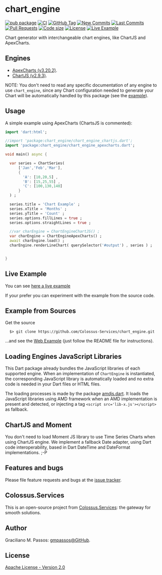 # chart_engine

[![pub package](https://img.shields.io/pub/v/chart_engine.svg?logo=dart&logoColor=00b9fc)](https://pub.dartlang.org/packages/chart_engine)
[![CI](https://img.shields.io/github/workflow/status/Colossus-Services/chart_engine/Dart%20CI/master?logo=github-actions&logoColor=white)](https://github.com/Colossus-Services/chart_engine/actions)
[![GitHub Tag](https://img.shields.io/github/v/tag/Colossus-Services/chart_engine?logo=git&logoColor=white)](https://github.com/Colossus-Services/chart_engine/releases)
[![New Commits](https://img.shields.io/github/commits-since/Colossus-Services/chart_engine/latest?logo=git&logoColor=white)](https://github.com/Colossus-Services/chart_engine/network)
[![Last Commits](https://img.shields.io/github/last-commit/Colossus-Services/chart_engine?logo=git&logoColor=white)](https://github.com/Colossus-Services/chart_engine/commits/master)
[![Pull Requests](https://img.shields.io/github/issues-pr/Colossus-Services/chart_engine?logo=github&logoColor=white)](https://github.com/Colossus-Services/chart_engine/pulls)
[![Code size](https://img.shields.io/github/languages/code-size/Colossus-Services/chart_engine?logo=github&logoColor=white)](https://github.com/Colossus-Services/chart_engine)
[![License](https://img.shields.io/github/license/Colossus-Services/chart_engine?logo=open-source-initiative&logoColor=green)](https://github.com/Colossus-Services/chart_engine/blob/master/LICENSE)
[![Live Example](https://img.shields.io/badge/live-example-brightgreen)][live_example]


Chart generator with interchangeable chart engines, like ChartJS and ApexCharts.

## Engines

- [ApexCharts (v3.20.2)](https://apexcharts.com/).
- [ChartJS (v2.9.3)](https://www.chartjs.org/).

NOTE: You don't need to read any specific documentation of any engine to use `chart_engine`,
since any Chart configuration needed to generate your Chart will be
automatically handled by this package (see the [example][example]).

## Usage

A simple example using ApexCharts (ChartsJS is commented):

```dart
import 'dart:html';

//import 'package:chart_engine/chart_engine_chartjs.dart';
import 'package:chart_engine/chart_engine_apexcharts.dart';

void main() async {

  var series = ChartSeries(
      ['Jan','Feb','Mar'],
      {
        'A': [10,20,5] ,
        'B': [15,25,55] ,
        'C': [100,130,140]
      }
  ) ;

  series.title = 'Chart Example' ;
  series.xTitle = 'Months' ;
  series.yTitle = 'Count' ;
  series.options.fillLines = true ;
  series.options.straightLines = true ;

  //var charEngine = ChartEngineChartJS() ;
  var charEngine = ChartEngineApexCharts() ;
  await charEngine.load() ;
  charEngine.renderLineChart( querySelector('#output') , series ) ;


}

```

## Live Example

You can see [here a live example][live_example]

[live_example]: https://colossus-services.github.io/chart_engine/example/www/

If your prefer you can experiment with the example from the source code.

## Example from Sources

Get the source
```
  $> git clone https://github.com/Colossus-Services/chart_engine.git
```

...and see the [Web Example][example] (just follow the README file for instructions).

[example]: https://github.com/Colossus-Services/chart_engine/tree/master/example

## Loading Engines JavaScript Libraries

This Dart package already bundles the JavaScript libraries of each supported engine.
When an implementation of `ChartEngine` is instantiated, the corresponding JavaScript library is automatically loaded
and no extra code is needed in your Dart files or HTML files.

The loading processes is made by the package [amdjs.dart][amdjs.dart]. It loads
the JavaScript libraries using AMD framework when an AMD implementation is present and detected,
or injecting a tag ```<script src='lib-x.js'></script>``` as fallback.

[amdjs.dart]: https://github.com/gmpassos/amdjs.dart

## ChartJS and Moment

You don't need to load Moment JS library to use Time Series Charts when using ChartJS engine.
We implement a fallback Date adapter, using Dart code interoperability,
based in Dart DateTime and DateFormat implementations. ;-P 

## Features and bugs

Please file feature requests and bugs at the [issue tracker][tracker].

[tracker]: https://github.com/Colossus-Services/chart_engine/issues

## Colossus.Services

This is an open-source project from [Colossus.Services][colossus]:
the gateway for smooth solutions.

[colossus]: https://colossus.services/

## Author

Graciliano M. Passos: [gmpassos@GitHub][gmpassos_github].

[gmpassos_github]: https://github.com/gmpassos

## License

[Apache License - Version 2.0][apache_license]

[apache_license]: https://www.apache.org/licenses/LICENSE-2.0.txt
